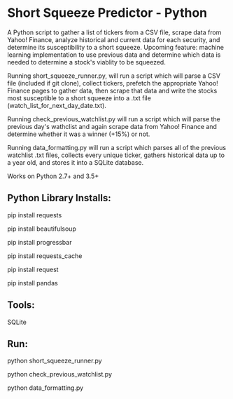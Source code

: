 Short Squeeze Predictor - Python
================================

A Python script to gather a list of tickers from a CSV file, scrape data from Yahoo! Finance, analyze historical and current data for each security, and determine its susceptibility to a short squeeze. Upcoming feature: machine learning implementation to use previous data and determine which data is needed to determine a stock's viablity to be squeezed.

Running short_squeeze_runner.py, will run a script which will parse a CSV file (included if git clone), collect tickers, prefetch the appropriate Yahoo! Finance pages to gather data, then scrape that data and write the stocks most susceptible to a short squeeze into a .txt file (watch_list_for_next_day_date.txt).

Running check_previous_watchlist.py will run a script which will parse the previous day's wathclist and again scrape data from Yahoo! Finance and determine whether it was a winner (+15%) or not.

Running data_formatting.py will run a script which parses all of the previous watchlist .txt files, collects every unique ticker, gathers historical data up to a year old, and stores it into a SQLite database.

Works on Python 2.7+ and 3.5+

Python Library Installs:
------------------------

pip install requests

pip install beautifulsoup

pip install progressbar

pip install requests_cache

pip install request

pip install pandas


Tools:
------

SQLite

Run:
----

python short_squeeze_runner.py

python check_previous_watchlist.py

python data_formatting.py
